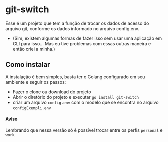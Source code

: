 # git-switch
 Esse é um projeto que tem a função de trocar os dados de acesso do arquivo git, conforme os dados informado no arquivo config.env.

 - (Sim, existem algumas formas de fazer isso sem usar uma aplicação em CLI para isso... Mas eu tive problemas com essas outras maneira e então criei a minha.)

## Como instalar

A instalação é bem simples, basta ter o Golang configurado em seu ambiente e seguir os passos:

 - Fazer o clone ou download do projeto
 - Abrir o diretório do projeto e executar `go install git-switch`
 - criar um arquivo `config.env` com o modelo que se encontra no arquivo `configExempli.env`

#### Aviso
Lembrando que nessa versão só é possível trocar entre os perfis `personal` e `work`


